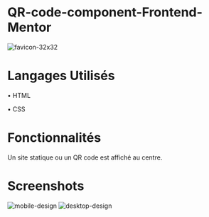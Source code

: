 # QR-code-component-Frontend-Mentor
![favicon-32x32](https://github.com/metzoo10/QR-code-component-Frontend-Mentor/assets/129201720/3267dd9a-d160-45b4-a81b-c1155e0f61c6)

# Langages Utilisés
• HTML

• CSS
# Fonctionnalités
Un site statique ou un QR code est affiché au centre.

# Screenshots
![mobile-design](https://github.com/metzoo10/QR-code-component-Frontend-Mentor/assets/129201720/aee3bdac-f469-4afa-ab3c-da389b7350b2)
![desktop-design](https://github.com/metzoo10/QR-code-component-Frontend-Mentor/assets/129201720/a5f3c5f5-3141-49cf-8ee9-331313f8babd)
